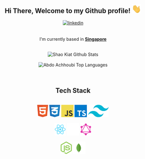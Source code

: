 <div align="center">

<br />
<br />
<h2> Hi There, Welcome to my Github profile! <img src="https://github.com/shaokiat/shaokiat/blob/main/gifs/Hi.gif" width="30"></h2>
<a href="https://linkedin.com/in/shaokiat" target="_blank">
<img src=https://img.shields.io/badge/linkedin-%2300acee.svg?color=405DE6&style=for-the-badge&logo=linkedin&logoColor=white alt=linkedin style="margin-bottom: 5px;" />
</a>
<br />
<br />

I'm currently based in **[Singapore](https://www.google.com/maps/place/Singapore)**

<br />

<img align="center" src="https://github-readme-stats.vercel.app/api?username=shaokiat&include_all_commits=true&count_private=true&show_icons=true&line_height=30&title_color=CDB4DB&icon_color=CDB4DB&text_color=D3D3D3&bg_color=0A0A0A" alt="Shao Kiat Github Stats">
<br />

<br />
<img src="https://github-readme-stats.vercel.app/api/top-langs/?username=shaokiat&layout=compact&theme=dark&bg_color=0A0A0A" alt="Abdo Achhoubi Top Languages"/>
<br />
<br />
<br />

</div>

<div align="center">

## Tech Stack

<br />
<a margin="10" href="https://developer.mozilla.org/en-US/docs/Web/HTML" target="_blank"><img margin="10px" height="40" src="https://github.com/shaokiat/shaokiat/blob/main/svgs/html.svg" alt="html"></a>
<a margin="10" href="https://developer.mozilla.org/en-US/docs/Web/CSS" target="_blank"><img margin="10px" height="40" src="https://github.com/shaokiat/shaokiat/blob/main/svgs/css.svg" alt="css"></a>
<a margin="10" href="https://developer.mozilla.org/en-US/docs/Web/JavaScript" target="_blank"><img margin="10px" height="40" src="https://github.com/shaokiat/shaokiat/blob/main/svgs/javascript.svg" alt="javascript"></a>
<a margin="10" href="https://www.typescriptlang.org/" target="_blank"><img margin="10px" height="40" src="https://github.com/shaokiat/shaokiat/blob/main/svgs/typescript.svg" alt="typescript"></a>
<a margin="10" href="https://tailwindcss.com" target="_blank"><img margin="10px" height="40" src="https://github.com/shaokiat/shaokiat/blob/main/svgs/tailwind.svg" alt="tailwind"></a>
<br />
<br />
<a margin="10" href="https://reactjs.org" target="_blank"><img margin="10px" height="40" src="https://github.com/shaokiat/shaokiat/blob/main/svgs/react.svg" alt="react"></a>
<a margin="10" href="https://nextjs.org" target="_blank"><img margin="10px" height="40" src="https://github.com/shaokiat/shaokiat/blob/main/svgs/nextjs.svg" alt="next js"></a>
<a margin="10" href="https://graphql.org" target="_blank"><img margin="10px" height="40" src="https://github.com/shaokiat/shaokiat/blob/main/svgs/graphql.svg" alt="graphql"></a>
<br />
<br />
<a margin="10" href="https://nodejs.org" target="_blank"><img margin="10px" height="40" src="https://github.com/shaokiat/shaokiat/blob/main/svgs/nodejs.svg" alt="nodejs"></a>
<a margin="10" href="https://mongodb.com" target="_blank"><img margin="10px" height="40" src="https://github.com/shaokiat/shaokiat/blob/main/svgs/mongodb.svg" alt="mongodb"></a>
<br />

</div>
